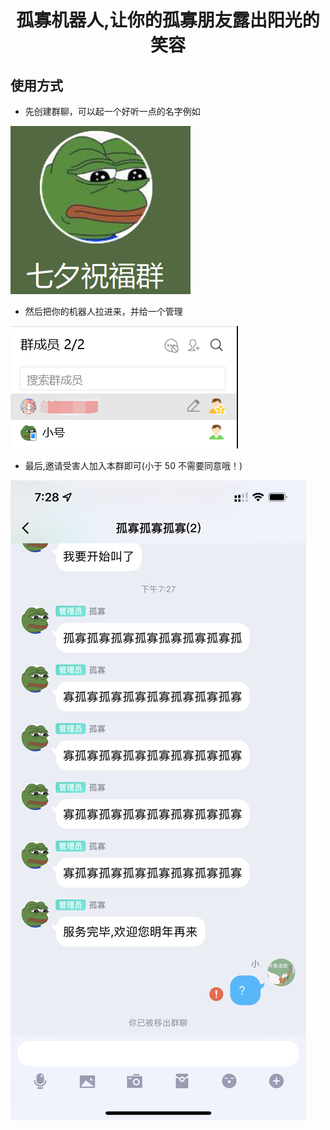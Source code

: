 <div align="center">

# 孤寡机器人,让你的孤寡朋友露出阳光的笑容

</div>

## 使用方式

- 先创建群聊，可以起一个好听一点的名字例如

![avatar](/图/名字.png)

- 然后把你的机器人拉进来，并给一个管理

![avatar](/图/拉人.png)

- 最后,邀请受害人加入本群即可(小于 50 不需要同意哦！)

![avatar](/图/被迫害.jpg)
